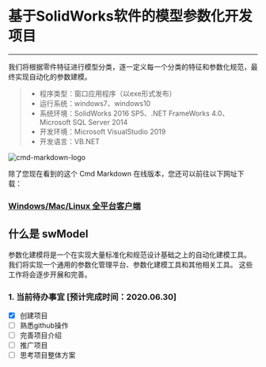 # 基于SolidWorks软件的模型参数化开发项目
-----------------------------------
 
我们将根据零件特征进行模型分类，逐一定义每一个分类的特征和参数化规范，最终实现自动化的参数建模。
 
> * 程序类型：窗口应用程序（以exe形式发布）
> * 运行系统：windows7、windows10
> * 系统环境：SolidWorks 2016 SP5、.NET FrameWorks 4.0、Microsoft SQL Server 2014
> * 开发环境：Microsoft VisualStudio 2019
> * 开发语言：VB.NET

![cmd-markdown-logo](https://www.zybuluo.com/static/img/logo.png)

除了您现在看到的这个 Cmd Markdown 在线版本，您还可以前往以下网址下载：

### [Windows/Mac/Linux 全平台客户端](https://www.zybuluo.com/cmd/)
 
## 什么是 swModel

参数化建模将是一个在实现大量标准化和规范设计基础之上的自动化建模工具。
我们将实现一个通用的参数化管理平台、参数化建模工具和其他相关工具。
这些工作将会逐步开展和完善。

### 1. 当前待办事宜 [预计完成时间：2020.06.30]

- [x] 创建项目
- [ ] 熟悉github操作
- [ ] 完善项目介绍
- [ ] 推广项目
- [ ] 思考项目整体方案
